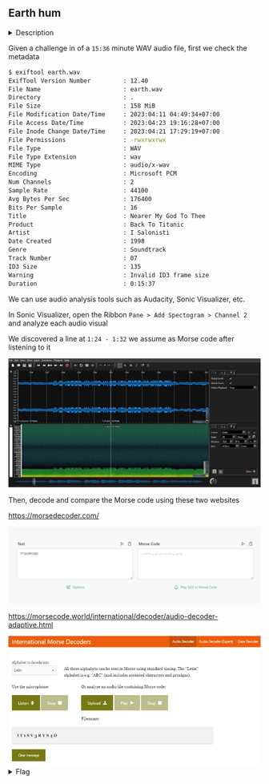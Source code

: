 ## Earth hum

<details>
  <summary>Description</summary>
  
  > [null]
  
  > Flag Format: CODEBY{}
  
</details>

Given a challenge in of a `15:36` minute WAV audio file, first we check the metadata

```bash
$ exiftool earth.wav
ExifTool Version Number         : 12.40
File Name                       : earth.wav
Directory                       : .
File Size                       : 158 MiB
File Modification Date/Time     : 2023:04:11 04:49:34+07:00
File Access Date/Time           : 2023:04:23 19:16:28+07:00
File Inode Change Date/Time     : 2023:04:21 17:29:19+07:00
File Permissions                : -rwxrwxrwx
File Type                       : WAV
File Type Extension             : wav
MIME Type                       : audio/x-wav
Encoding                        : Microsoft PCM
Num Channels                    : 2
Sample Rate                     : 44100
Avg Bytes Per Sec               : 176400
Bits Per Sample                 : 16
Title                           : Nearer My God To Thee
Product                         : Back To Titanic
Artist                          : I Salonisti
Date Created                    : 1998
Genre                           : Soundtrack
Track Number                    : 07
ID3 Size                        : 135
Warning                         : Invalid ID3 frame size
Duration                        : 0:15:37
```

We can use audio analysis tools such as Audacity, Sonic Visualizer, etc.

In Sonic Visualizer, open the Ribbon `Pane > Add Spectogram > Channel 2` and analyze each audio visual

We discovered a line at `1:24 - 1:32` we assume as Morse code after listening to it

<img src="./1.png">

Then, decode and compare the Morse code using these two websites

https://morsedecoder.com/

<img src="./2.png">

https://morsecode.world/international/decoder/audio-decoder-adaptive.html

<img src="./3.png">

<details>
  <summary>Flag</summary>
  
  > `CODEBY{IT1SV3RYS4D}`
  
</details>
